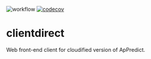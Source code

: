 ![workflow](https://github.com/CardiacModelling/ap-nimbus-client/actions/workflows/pytest.yml/badge.svg) [![codecov](https://codecov.io/gh/CardiacModelling/ap-nimbus-client/branch/master/graph/badge.svg)](https://codecov.io/gh/ModellingWebLab/chaste-codegen)

# clientdirect
Web front-end client for cloudified version of ApPredict.
